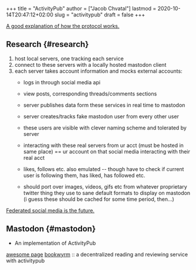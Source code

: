 +++
title = "ActivityPub"
author = ["Jacob Chvatal"]
lastmod = 2020-10-14T20:47:12+02:00
slug = "activitypub"
draft = false
+++

[A good explanation of how the protocol works.](https://raw.githubusercontent.com/w3c/activitypub/gh-pages/activitypub-tutorial.txt)


## Research {#research}

1.  host local servers, one tracking each service
2.  connect to these servers with a locally hosted mastodon client
3.  each server takes account information and mocks external accounts:
    -   logs in through social media api
    -   view posts, corresponding threads/comments sections
    -   server publishes data form these services in real time to mastodon
    -   server creates/tracks fake mastodon user from every other user
    -   these users are visible with clever naming scheme and tolerated by
        server
    -   interacting with these real servers from ur acct (must be hosted in same
        place) == ur account on that social media interacting with their real
        acct
    -   likes, follows etc. also emulated -- though have to check if current
        user is following them, has liked, has followed etc.

    -   should port over images, videos, gifs etc from whatever proprietary
        twitter thing they use to sane default formats to display on mastodon
        (i guess these should be cached for some time period, then...)

[Federated social media is the future.](https://pleroma.tilde.zone/main/all)


## Mastodon {#mastodon}

-   An implementation of ActivityPub

[awesome page](https://github.com/tleb/awesome-mastodon)
[bookwyrm](https://github.com/mouse-reeve/bookwyrm) :: a decentralized reading and reviewing service with activitypub
